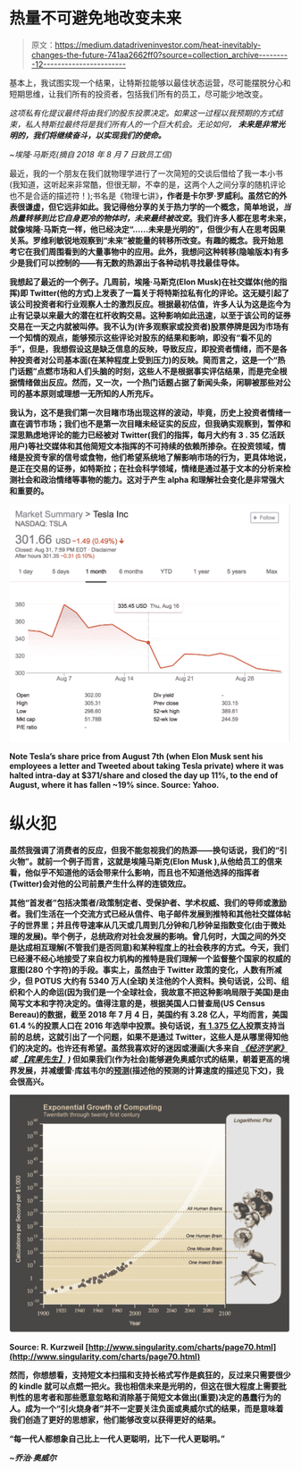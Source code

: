 # 热量不可避免地改变未来

> 原文：<https://medium.datadriveninvestor.com/heat-inevitably-changes-the-future-741aa2662ff0?source=collection_archive---------12----------------------->

基本上，我试图实现一个结果，让特斯拉能够以最佳状态运营，尽可能摆脱分心和短期思维，让我们所有的投资者，包括我们所有的员工，尽可能少地改变。

*这项私有化提议最终将由我们的股东投票决定。如果这一过程以我预期的方式结束，私人特斯拉最终将是我们所有人的一个巨大机会。无论如何，* ***未来是非常光明的，我们将继续奋斗，以实现我们的使命。***

*~埃隆·马斯克(摘自 2018 年 8 月 7 日致员工信)*

最近，我的一个朋友在我们就物理学进行了一次简短的交谈后借给了我一本小书(我知道，这听起来非常酷，但很无聊，不幸的是，这两个人之间分享的随机评论也不是合适的描述符！);书名是《物理七讲》[](https://www.amazon.com/Seven-Brief-Lessons-Physics-Rovelli/dp/0141981725/ref=sr_1_2?ie=UTF8&qid=1533796202&sr=8-2&keywords=seven+brief+lessons+of+physics)**，作者是卡尔罗·罗威利。虽然它的外表很谦虚，但它远非如此。我记得他分享的关于热力学的一个概念，简单地说，*当热量转移到比它自身更冷的物体时，未来最终被改变*。我们许多人都在思考未来，就像埃隆·马斯克一样，他已经决定“……未来是光明的”，但很少有人在思考因果关系。罗维利敏锐地观察到“未来”被能量的转移所改变。有趣的概念。我开始思考它在我们周围看到的大量事物中的应用。此外，我想问这种转移(隐喻版本)有多少是我们可以控制的——有无数的热源出于各种动机寻找最佳导体。**

**我想起了最近的一个例子。几周前，埃隆·马斯克(Elon Musk)在社交媒体(他的指挥)即 Twitter(他的方式)上发表了一篇关于将特斯拉私有化的评论。这无疑引起了该公司投资者和行业观察人士的激烈反应。根据最初估值，许多人认为这是迄今为止有记录以来最大的潜在杠杆收购交易。这种影响如此迅速，以至于该公司的证券交易在一天之内就被叫停。我不认为(许多观察家或投资者)股票停牌是因为市场有一个知情的观点，能够预示这些评论对股东的结果和影响，即没有“看不见的手”，但是，我想假设这是缺乏信息的反映，导致反应，即投资者情绪，而不是各种投资者对公司基本面(在某种程度上受到压力)的反映。简而言之，这是一个“热门话题”点燃市场和人们头脑的时刻，这些人不是根据事实评估结果，而是完全根据情绪做出反应。然而，又一次，一个热门话题占据了新闻头条，闲聊被那些对公司的基本原则或理想一无所知的人所充斥。**

**我认为，这不是我们第一次目睹市场出现这样的波动，毕竟，历史上投资者情绪一直在调节市场；我们也不是第一次目睹未经证实的反应，但我确实观察到，暂停和深思熟虑地评论的能力已经被对 Twitter(我们的指挥，每月大约有 3 . 35 亿活跃用户)等社交媒体和其他简短文本指挥的不可持续的依赖所掺杂。在投资领域，情绪是投资专家的信号或食物，他们希望系统地了解影响市场的行为，更具体地说，是正在交易的证券，如特斯拉；在社会科学领域，情绪是通过基于文本的分析来检测社会和政治情绪等事物的能力。这对于产生 alpha 和理解社会变化是非常强大和重要的。**

**![](img/9e7ee603886ae0fca0417d47bea9cd1a.png)**

**Note Tesla’s share price from August 7th (when Elon Musk sent his employees a letter and Tweeted about taking Tesla private) where it was halted intra-day at $371/share and closed the day up 11%, to the end of August, where it has fallen ~19% since. Source: Yahoo.**

# **纵火犯**

**虽然我强调了消费者的反应，但我不能忽视我们的热源——换句话说，我们的“引火物”。就前一个例子而言，这就是埃隆马斯克(Elon Musk ),从他给员工的信来看，他似乎不知道他的话会带来什么影响，而且也不知道他选择的指挥者(Twitter)会对他的公司前景产生什么样的连锁效应。**

**其他“首发者”包括决策者/政策制定者、受保护者、学术权威、我们的导师或激励者。我们生活在一个交流方式已经从信件、电子邮件发展到推特和其他社交媒体帖子的世界里；并且传导速率从几天或几周到几分钟和几秒钟呈指数变化(由于微处理的发展)。举个例子，总统政府对社会发展的影响。曾几何时，大国之间的外交是达成相互理解(不管我们是否同意)和某种程度上的社会秩序的方式。今天，我们已经漫不经心地接受了来自权力机构的推特是我们理解一个监督整个国家的权威的意图(280 个字符)的手段。事实上，虽然由于 Twitter 政策的变化，人数有所减少，但 POTUS 大约有 5340 万人(全球)关注他的个人资料。换句话说，公司、组织和个人的命运(因为我们是一个全球社会，我故意不把这种影响局限于美国)是由简写文本和字符决定的。值得注意的是，根据美国人口普查局(US Census Bereau)的数据，截至 2018 年 7 月 4 日，美国约有 3.28 亿人，平均而言，美国 61.4 %的投票人口在 2016 年选举中投票。换句话说，[有 1.375 亿人](http://www.pewresearch.org/fact-tank/2017/05/12/black-voter-turnout-fell-in-2016-even-as-a-record-number-of-americans-cast-ballots/)投票支持当前的总统，这就引出了一个问题，如果不是通过 Twitter，这些人是从哪里得知他们的决定的。也许还有希望。虽然我喜欢好的迷因或漫画(大多来自 [*《经济学家》*](https://www.economist.com/christmas-specials/2016/12/27/the-year-in-editorial-cartoons-from-the-economist) *或* [*【宾果先生】*](https://www.designweek.co.uk/inspiration/trump-cushion-mr-bingo-freddy-taylor/) *)* 但如果我们(作为社会)能够避免奥威尔式的结果，朝着更高的境界发展，并减缓雷·库兹韦尔的[预测](http://www.kurzweilai.net/futurism-ray-kurzweil-claims-singularity-will-happen-by-2045)(描述他的预测的计算速度的描述见下文)，我会很高兴。**

**![](img/66e8a9f6d814a49335da9fa5b1b676b8.png)**

**Source: R. Kurzweil [http://www.singularity.com/charts/page70.html](http://www.singularity.com/charts/page70.html)**

**然而，你想想看，支持短文本扫描和支持长格式写作是疯狂的，反过来只需要很少的 kindle 就可以点燃一把火。我也相信未来是光明的，但这在很大程度上需要批判性的思考者和那些愿意忽略和消除基于简短文本做出(重要)决定的愚蠢行为的人。成为一个“引火烧身者”并不一定要关注负面或奥威尔式的结果，而是意味着我们创造了更好的思想家，他们能够改变以获得更好的结果。**

**“每一代人都想象自己比上一代人更聪明，比下一代人更聪明。”**

***~乔治·奥威尔***
